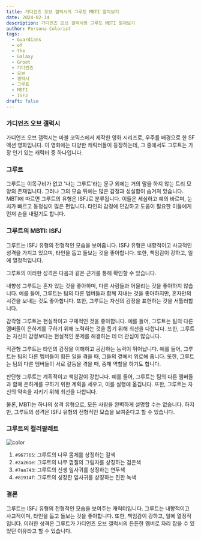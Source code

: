 ```yaml
---
title: 가디언즈 오브 갤럭시의 그루트 MBTI 알아보기
date: 2024-02-14
description: 가디언즈 오브 갤럭시의 그루트 MBTI 알아보기
author: Persona Colorist
tags:
  - Guardians
  - of
  - the
  - Galaxy
  - Groot
  - 가디언즈
  - 오브
  - 갤럭시
  - 그루트
  - MBTI
  - ISFJ
draft: false
---
```

### 가디언즈 오브 갤럭시
가디언즈 오브 갤럭시는 마블 코믹스에서 제작한 영화 시리즈로, 우주를 배경으로 한 SF 액션 영화입니다. 이 영화에는 다양한 캐릭터들이 등장하는데, 그 중에서도 그루트는 가장 인기 있는 캐릭터 중 하나입니다.


### 그루트
그루트는 이목구비가 없고 '나는 그루트'라는 문구 외에는 거의 말을 하지 않는 트리 모양의 존재입니다. 그러나 그의 모습 뒤에는 많은 감정과 성실함이 숨겨져 있습니다. MBTI에 따르면 그루트의 유형은 ISFJ로 분류됩니다. 이들은 세심하고 예의 바르며, 눈치가 빠르고 동정심이 많은 편입니다. 타인의 감정에 민감하고 도움이 필요한 이들에게 먼저 손을 내밀기도 합니다.

### 그루트의 MBTI: ISFJ
그루트는 ISFJ 유형의 전형적인 모습을 보여줍니다. ISFJ 유형은 내향적이고 사교적인 성격을 가지고 있으며, 타인을 돕고 돌보는 것을 좋아합니다. 또한, 책임감이 강하고, 일에 열정적입니다.

그루트의 이러한 성격은 다음과 같은 근거를 통해 확인할 수 있습니다.

내향성
그루트는 혼자 있는 것을 좋아하며, 다른 사람들과 어울리는 것을 좋아하지 않습니다. 예를 들어, 그루트는 팀의 다른 멤버들과 함께 지내는 것을 좋아하지만, 혼자만의 시간을 보내는 것도 좋아합니다. 또한, 그루트는 자신의 감정을 표현하는 것을 서툴러합니다.

감각형
그루트는 현실적이고 구체적인 것을 좋아합니다. 예를 들어, 그루트는 팀의 다른 멤버들이 은하계를 구하기 위해 노력하는 것을 돕기 위해 최선을 다합니다. 또한, 그루트는 자신의 감정보다는 현실적인 문제를 해결하는 데 더 관심이 많습니다.

직관형
그루트는 타인의 감정을 이해하고 공감하는 능력이 뛰어납니다. 예를 들어, 그루트는 팀의 다른 멤버들이 힘든 일을 겪을 때, 그들의 곁에서 위로해 줍니다. 또한, 그루트는 팀의 다른 멤버들이 서로 갈등을 겪을 때, 중재 역할을 하기도 합니다.

판단형
그루트는 계획적이고 책임감이 강합니다. 예를 들어, 그루트는 팀의 다른 멤버들과 함께 은하계를 구하기 위한 계획을 세우고, 이를 실행에 옮깁니다. 또한, 그루트는 자신의 약속을 지키기 위해 최선을 다합니다.

물론, MBTI는 하나의 성격 유형으로, 모든 사람을 완벽하게 설명할 수는 없습니다. 하지만, 그루트의 성격은 ISFJ 유형의 전형적인 모습을 보여준다고 할 수 있습니다.

### 그루트의 컬러팔레트

![color](https://i.imgur.com/nNTVPNx.png)

1. `#967765`: 그루트의 나무 몸체를 상징하는 갈색
2. `#2a261e`: 그루트의 나무 껍질의 그림자를 상징하는 검은색
3. `#7aa743`: 그루트의 신생 잎사귀를 상징하는 연두색
4. `#81914f`: 그루트의 성장한 잎사귀를 상징하는 진한 녹색

### 결론
그루트는 ISFJ 유형의 전형적인 모습을 보여주는 캐릭터입니다. 그루트는 내향적이고 사교적이며, 타인을 돕고 돌보는 것을 좋아합니다. 또한, 책임감이 강하고, 일에 열정적입니다. 이러한 성격은 그루트가 가디언즈 오브 갤럭시의 든든한 멤버로 자리 잡을 수 있었던 이유라고 할 수 있습니다.